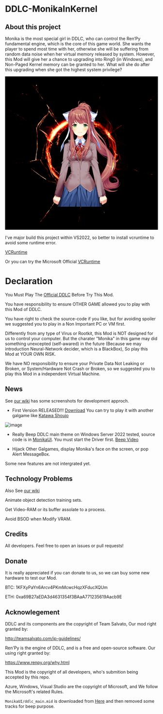 # DDLC-MonikaInKernel

## About this project

Monika is the most special girl in DDLC, who can control the Ren’Py fundamental engine, which is the core of this game world. She wants the player to spend most time with her, otherwise she will be suffering from random data noise when her virtual memory released by system. However, this Mod will give her a chance to upgrading into Ring0 (in Windows), and Non-Paged Kernel memory can be granted to her. What will she do after this upgrading when she got the highest system privilege?

![plot](MonikaLogo.png)

I've major build this project within VS2022, so better to install vcruntime to avoid some runtime error.

[VCRuntime](./Dependence/)

Or you can try the Microsoft Official [VCRuntime](https://aka.ms/vs/17/release/vc_redist.x64.exe)

# Declaration

You Must Play The [Official DDLC](https://ddlc.moe) Before Try This Mod.

You have responsibility to ensure OTHER GAME allowed you to play with this Mod of DDLC.

You have right to check the source-code if you like, but for avoiding spoiler we suggested you to play in a Non Important PC or VM first.

Differently from any type of Virus or Rootkit, this Mod is NOT designed for us to control your computer. But the charater "Monika" in this game may did something unexcepted (self-awared) in the future (Because we may introduction Neural-Network decider, which is a BlackBox), So play this Mod at YOUR OWN RISK.

We have NO responsibility to ensure your Private Data Not Leaking or Broken, or System/Hardware Not Crash or Broken, so we suggested you to play this Mod in a independent Virtual Machine.

## News

See [our wiki](https://github.com/UEFI-code/DDLC-MonikaInKernel/wiki) has some screenshots for development approch.

- First Version RELEASED!!! [Download](https://github.com/UEFI-code/DDLC-MonikaInKernel/releases/download/v0.0.2/MonikaInKernel.zip) You can try to play it with another galgame like [Katawa Shoujo](https://www.katawa-shoujo.com/)

![image](https://github.com/user-attachments/assets/a57699d1-46f7-4ff7-95d7-409151ceef9b)

- Really Beep DDLC main theme on Windows Server 2022 tested, source code is in [MonikaUI](./MonikaUI/beep_midi.py). You must start the Driver first. [Beep Video](https://youtube.com/shorts/iwA-VAJHwqA)

- Hijack Other Galgames, display Monika's face on the screen, or pop Alert MessageBox.

Some new features are not intergrated yet.

## Technology Problems

Also See [our wiki](https://github.com/UEFI-code/DDLC-MonikaInKernel/wiki)

Animate object detection training sets.

Get Video-RAM or its buffer assolate to a process.

Avoid BSOD when Modify VRAM.

## Credits

All developers. Feel free to open an issues or pull requests!

## Donate

It is really appreciated if you can donate to us, so we can buy some new hardware to test our Mod.

BTC: 1KFXyPaYn6Arcv4PKmMcwcHqzXFducXQUm

ETH: 0xa69B27aEDA3d4631354f3BAaA771235619Aacb9E

## Acknowlegement

DDLC and its components are the copyright of Team Salvato, Our mod right granted by:

http://teamsalvato.com/ip-guidelines/

Ren'Py is the engine of DDLC, and is a free and open-source software. Our using right granted by:

https://www.renpy.org/why.html

This Mod is the copyright of all developers, who's submition being accepted by this repo.

Azure, Windows, Visual Studio are the copyright of Microsoft, and We follow the Microsoft's related Rules.

```MonikaUI/ddlc_main.mid``` is downloaded from [Here](https://www.vgmusic.com/file/d572df23a5b81ae2bf39173f5adc7dc3.html) and then removed some tracks for beep purpose.